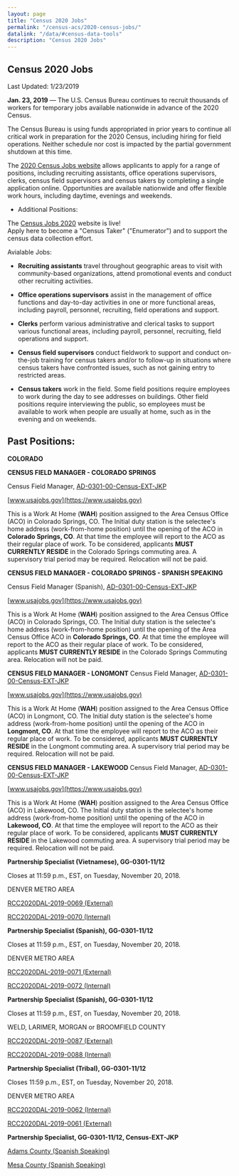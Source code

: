 ```yaml
---
layout: page
title: "Census 2020 Jobs"
permalink: "/census-acs/2020-census-jobs/"
datalink: "/data/#census-data-tools"
description: "Census 2020 Jobs"
---
```


## Census 2020 Jobs

Last Updated: 1/23/2019


**Jan. 23, 2019** — The U.S. Census Bureau continues to recruit thousands of workers for temporary jobs available nationwide in advance of the 2020 Census.

The Census Bureau is using funds appropriated in prior years to continue all critical work in preparation for the 2020 Census, including hiring for field operations. Neither schedule nor cost is impacted by the partial government shutdown at this time.

The [2020 Census Jobs website](https://2020census.gov/jobs?eml=gd&utm_medium=email&utm_source=govdelivery) allows applicants to apply for a range of positions, including recruiting assistants, office operations supervisors, clerks, census field supervisors and census takers by completing a single application online. Opportunities are available nationwide and offer flexible work hours, including daytime, evenings and weekends.

* Additional Positions:

The [Census Jobs 2020](https://2020census.gov/jobs?eml=gd&utm_medium=email&utm_source=govdelivery) website is live!  
Apply here to become a "Census Taker" ("Enumerator") and to support the census data collection effort. 

Avialable Jobs:

* **Recruiting assistants** travel throughout geographic areas to visit with community-based organizations, attend promotional events and conduct other recruiting activities.

* **Office operations supervisors** assist in the management of office functions and day-to-day activities in one or more functional areas, including payroll, personnel, recruiting, field operations and support.

* **Clerks** perform various administrative and clerical tasks to support various functional areas, including payroll, personnel, recruiting, field operations and support.

* **Census field supervisors** conduct fieldwork to support and conduct on-the-job training for census takers and/or to follow-up in situations where census takers have confronted issues, such as not gaining entry to restricted areas.

* **Census takers** work in the field. Some field positions require employees to work during the day to see addresses on buildings. Other field positions require interviewing the public, so employees must be available to work when people are usually at home, such as in the evening and on weekends.


## Past Positions:


**COLORADO**

**CENSUS FIELD MANAGER - COLORADO SPRINGS**

Census Field Manager, [AD-0301-00-Census-EXT-JKP](https://www.usajobs.gov/GetJob/ViewDetails/518072300)

[www.usajobs.gov](https://www.usajobs.gov)

This is a Work At Home (**WAH**) position assigned to the Area Census Office (ACO) in Colorado Springs, CO. The Initial duty station is the selectee's home address (work-from-home position) until the opening of the ACO in  **Colorado Springs, CO**.  At that time the employee will report to the ACO as their regular place of work. To be considered, applicants **MUST CURRENTLY RESIDE** in the Colorado Springs commuting area. A supervisory trial period may be required. Relocation will not be paid.

**CENSUS FIELD MANAGER - COLORADO SPRINGS - SPANISH SPEAKING**

Census Field Manager (Spanish), [AD-0301-00-Census-EXT-JKP](https://www.usajobs.gov/GetJob/ViewDetails/518072200)

[www.usajobs.gov](https://www.usajobs.gov)

This is a Work At Home (**WAH**) position assigned to the Area Census Office (ACO) in Colorado Springs, CO. The Initial duty station is the selectee's home address (work-from-home position) until the opening of the Area Census Office ACO in  **Colorado Springs, CO**.  At that time the employee will report to the ACO as their regular place of work. To be considered, applicants **MUST CURRENTLY RESIDE**  in the Colorado Springs Commuting area. Relocation will not be paid.


**CENSUS FIELD MANAGER - LONGMONT**
Census Field Manager, [AD-0301-00-Census-EXT-JKP]( https://www.usajobs.gov/GetJob/ViewDetails/518072400)

[www.usajobs.gov](https://www.usajobs.gov)

This is a Work At Home (**WAH**) position assigned to the Area Census Office (ACO) in Longmont, CO. The Initial duty station is the selectee's home address (work-from-home position) until the opening of the ACO in  **Longmont, CO**. At that time the employee will report to the ACO as their regular place of work. To be considered, applicants **MUST CURRENTLY RESIDE** in the Longmont commuting area. A supervisory trial period may be required. Relocation will not be paid.



**CENSUS FIELD MANAGER - LAKEWOOD**
Census Field Manager, [AD-0301-00-Census-EXT-JKP](https://www.usajobs.gov/GetJob/ViewDetails/518072500)

[www.usajobs.gov](https://www.usajobs.gov)

This is a Work At Home (**WAH**) position assigned to the Area Census Office (ACO) in Lakewood, CO. The Initial duty station is the selectee's home address (work-from-home position) until the opening of the ACO in  **Lakewood, CO**. At that time the employee will report to the ACO as their regular place of work. To be considered, applicants **MUST CURRENTLY RESIDE** in the Lakewood commuting area. A supervisory trial period may be required. Relocation will not be paid.

**Partnership Specialist (Vietnamese), GG-0301-11/12**

Closes at 11:59 p.m., EST, on Tuesday, November 20, 2018.

DENVER METRO AREA

[RCC2020DAL-2019-0069 (External)](https://www.usajobs.gov/GetJob/ViewDetails/515968800)
 
[RCC2020DAL-2019-0070 (Internal)](https://www.usajobs.gov/GetJob/ViewDetails/515969000)

**Partnership Specialist (Spanish), GG-0301-11/12**

Closes at 11:59 p.m., EST, on Tuesday, November 20, 2018.

DENVER METRO AREA

[RCC2020DAL-2019-0071 (External)](https://www.usajobs.gov/GetJob/ViewDetails/515969100)
 
[RCC2020DAL-2019-0072 (Internal)](https://www.usajobs.gov/GetJob/ViewDetails/515969200)

**Partnership Specialist (Spanish), GG-0301-11/12**

Closes at 11:59 p.m., EST, on Tuesday, November 20, 2018.

WELD, LARIMER, MORGAN or BROOMFIELD COUNTY

[RCC2020DAL-2019-0087 (External)](https://www.usajobs.gov/GetJob/ViewDetails/515969400)
 
[RCC2020DAL-2019-0088 (Internal)](https://www.usajobs.gov/GetJob/ViewDetails/515969600)


**Partnership Specialist (Tribal), GG-0301-11/12**

Closes 11:59 p.m., EST, on Tuesday, November 20, 2018. 

DENVER METRO AREA
 
[RCC2020DAL-2019-0062 (Internal)](https://www.usajobs.gov/GetJob/ViewDetails/515992500)

[RCC2020DAL-2019-0061 (External)](https://www.usajobs.gov/GetJob/ViewDetails/515969800)


**Partnership Specialist, GG-0301-11/12, Census-EXT-JKP** 

[Adams County (Spanish Speaking)](https://www.usajobs.gov/GetJob/ViewDetails/513657000)

[Mesa County (Spanish Speaking)](https://www.usajobs.gov/GetJob/ViewDetails/513658500)
